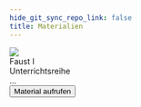 ```yaml
---
hide_git_sync_repo_link: false
title: Materialien
---
```


<div class="card">
  <div class="card-image">
    <img src="https://hartmann.uber.space/user/pages/02.materialien/Faust-1926-Poster-MGM.jpeg" class="img-responsive">
  </div>
  <div class="card-header">
    <div class="card-title h5">Faust I </div>
    <div class="card-subtitle text-gray">Unterrichtsreihe</div>
  </div>
  <div class="card-body">
    ...
  </div>
  <div class="card-footer">
    <button class="btn btn-primary">Material aufrufen</button>
  </div>
</div>